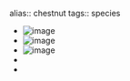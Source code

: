 alias:: chestnut
tags:: species

- ![image](https://peach-geographical-bat-397.mypinata.cloud/ipfs/QmcdkwYqjwyaQQQJGoeJezTqfbTZWPWzZVG65n56Xtz4CR)
- ![image](https://peach-geographical-bat-397.mypinata.cloud/ipfs/QmaaFq6XBgv9GXFrAbbVExsJrNb39x9RQsYksPKHnNEV8u)
- ![image](https://peach-geographical-bat-397.mypinata.cloud/ipfs/QmUhBbh7UGkLyNfewhr1qWFW4CkJL9RkACgfkG1BPWQE23)
-
-